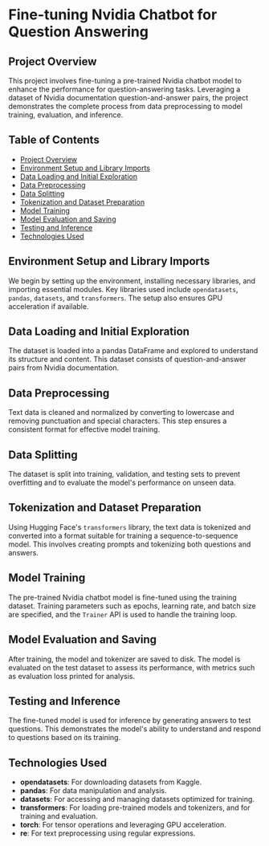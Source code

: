 # Fine-tuning Nvidia Chatbot for Question Answering

## Project Overview

This project involves fine-tuning a pre-trained Nvidia chatbot model to enhance the performance for question-answering tasks. Leveraging a dataset of Nvidia documentation question-and-answer pairs, the project demonstrates the complete process from data preprocessing to model training, evaluation, and inference.

## Table of Contents

- [Project Overview](#project-overview)
- [Environment Setup and Library Imports](#environment-setup-and-library-imports)
- [Data Loading and Initial Exploration](#data-loading-and-initial-exploration)
- [Data Preprocessing](#data-preprocessing)
- [Data Splitting](#data-splitting)
- [Tokenization and Dataset Preparation](#tokenization-and-dataset-preparation)
- [Model Training](#model-training)
- [Model Evaluation and Saving](#model-evaluation-and-saving)
- [Testing and Inference](#testing-and-inference)
- [Technologies Used](#technologies-used)

## Environment Setup and Library Imports

We begin by setting up the environment, installing necessary libraries, and importing essential modules. Key libraries used include `opendatasets`, `pandas`, `datasets`, and `transformers`. The setup also ensures GPU acceleration if available.

## Data Loading and Initial Exploration

The dataset is loaded into a pandas DataFrame and explored to understand its structure and content. This dataset consists of question-and-answer pairs from Nvidia documentation.

## Data Preprocessing

Text data is cleaned and normalized by converting to lowercase and removing punctuation and special characters. This step ensures a consistent format for effective model training.

## Data Splitting

The dataset is split into training, validation, and testing sets to prevent overfitting and to evaluate the model's performance on unseen data.

## Tokenization and Dataset Preparation

Using Hugging Face's `transformers` library, the text data is tokenized and converted into a format suitable for training a sequence-to-sequence model. This involves creating prompts and tokenizing both questions and answers.

## Model Training

The pre-trained Nvidia chatbot model is fine-tuned using the training dataset. Training parameters such as epochs, learning rate, and batch size are specified, and the `Trainer` API is used to handle the training loop.

## Model Evaluation and Saving

After training, the model and tokenizer are saved to disk. The model is evaluated on the test dataset to assess its performance, with metrics such as evaluation loss printed for analysis.

## Testing and Inference

The fine-tuned model is used for inference by generating answers to test questions. This demonstrates the model's ability to understand and respond to questions based on its training.

## Technologies Used

- **opendatasets**: For downloading datasets from Kaggle.
- **pandas**: For data manipulation and analysis.
- **datasets**: For accessing and managing datasets optimized for training.
- **transformers**: For loading pre-trained models and tokenizers, and for training and evaluation.
- **torch**: For tensor operations and leveraging GPU acceleration.
- **re**: For text preprocessing using regular expressions.